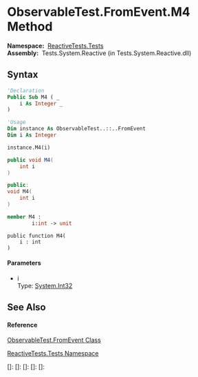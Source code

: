 # ObservableTest.FromEvent.M4 Method

**Namespace:**  [ReactiveTests.Tests](ReactiveTests.Tests\ReactiveTests.Tests.md)  
**Assembly:**  Tests.System.Reactive (in Tests.System.Reactive.dll)

## Syntax

```vb
'Declaration
Public Sub M4 ( _
    i As Integer _
)
```

```vb
'Usage
Dim instance As ObservableTest..::..FromEvent
Dim i As Integer

instance.M4(i)
```

```csharp
public void M4(
    int i
)
```

```c++
public:
void M4(
    int i
)
```

```fsharp
member M4 : 
        i:int -> unit 
```

```jscript
public function M4(
    i : int
)
```

#### Parameters

- i  
  Type: [System.Int32](https://msdn.microsoft.com/en-us/library/td2s409d)

## See Also

#### Reference

[ObservableTest.FromEvent Class](ObservableTest.FromEvent\ObservableTest.FromEvent.md)

[ReactiveTests.Tests Namespace](ReactiveTests.Tests\ReactiveTests.Tests.md)

[]: 
[]: 
[]: 
[]: 
[]: 